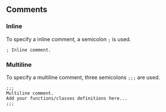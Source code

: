 ## Comments

### Inline

To specify a inline comment, a semicolon `;` is used.
```
; Inline comment.
```

### Multiline

To specify a multiline comment, three semicolons `;;;` are used.
```
;;;
Multiline comment.
Add your functions/classes definitions here...
;;;
```
